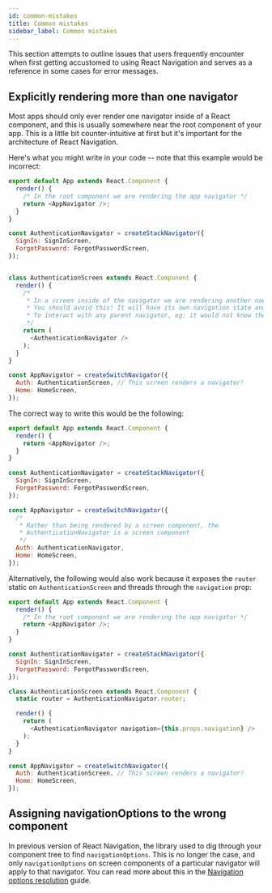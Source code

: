 ```yaml
---
id: common-mistakes
title: Common mistakes
sidebar_label: Common mistakes
---
```


This section attempts to outline issues that users frequently encounter when first getting accustomed to using React Navigation and serves as a reference in some cases for error messages.

## Explicitly rendering more than one navigator

Most apps should only ever render one navigator inside of a React component, and this is usually somewhere near the root component of your app. This is a little bit counter-intuitive at first but it's important for the architecture of React Navigation.

Here's what you might write in your code -- note that this example would be incorrect:

```javascript
export default App extends React.Component {
  render() {
    /* In the root component we are rendering the app navigator */
    return <AppNavigator />;
  }
}

const AuthenticationNavigator = createStackNavigator({
  SignIn: SignInScreen,
  ForgotPassword: ForgotPasswordScreen,
});


class AuthenticationScreen extends React.Component {
  render() {
    /*
     * In a screen inside of the navigator we are rendering another navigator
     * You should avoid this! It will have its own navigation state and be unable
     * To interact with any parent navigator, eg: it would not know the route "Home" exists
     */
    return (
      <AuthenticationNavigator />
    );
  }
}

const AppNavigator = createSwitchNavigator({
  Auth: AuthenticationScreen, // This screen renders a navigator!
  Home: HomeScreen,
});
```

The correct way to write this would be the following:

```javascript
export default App extends React.Component {
  render() {
    return <AppNavigator />;
  }
}

const AuthenticationNavigator = createStackNavigator({
  SignIn: SignInScreen,
  ForgotPassword: ForgotPasswordScreen,
});

const AppNavigator = createSwitchNavigator({
  /*
   * Rather than being rendered by a screen component, the
   * AuthenticationNavigator is a screen component
   */
  Auth: AuthenticationNavigator,
  Home: HomeScreen,
});
```

Alternatively, the following would also work because it exposes the `router` static on `AuthenticationScreen` and threads through the `navigation` prop:

```javascript
export default App extends React.Component {
  render() {
    /* In the root component we are rendering the app navigator */
    return <AppNavigator />;
  }
}

const AuthenticationNavigator = createStackNavigator({
  SignIn: SignInScreen,
  ForgotPassword: ForgotPasswordScreen,
});

class AuthenticationScreen extends React.Component {
  static router = AuthenticationNavigator.router;

  render() {
    return (
      <AuthenticationNavigator navigation={this.props.navigation} />
    );
  }
}

const AppNavigator = createSwitchNavigator({
  Auth: AuthenticationScreen, // This screen renders a navigator!
  Home: HomeScreen,
});
```

## Assigning navigationOptions to the wrong component

In previous version of React Navigation, the library used to dig through your component tree to find `navigationOptions`. This is no longer the case, and only `navigationOptions` on screen components of a particular navigator will apply to that navigator. You can read more about this in the [Navigation options resolution](navigation-options-resolution.md) guide.
